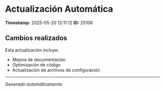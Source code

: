 # Actualización Automática

**Timestamp:** 2025-05-20 12:11:12
**ID:** 25108

## Cambios realizados

Esta actualización incluye:
- Mejora de documentación
- Optimización de código
- Actualización de archivos de configuración

---
*Generado automáticamente*
